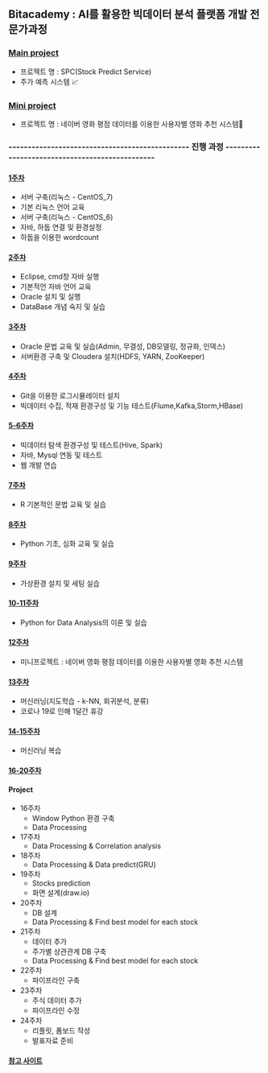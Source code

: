 ## Bitacademy : AI를 활용한 빅데이터 분석 플랫폼 개발 전문가과정

### [Main project](https://github.com/BMS-Bitacademy/BMS)
  - 프로젝트 명 : SPC(Stock Predict Service)
  - 주가 예측 시스템 :chart_with_upwards_trend:
  
### [Mini project](https://github.com/sunnight9507/Bit_Academy/tree/master/12%EC%A3%BC%EC%B0%A8/mini_project)
  - 프로젝트 명 : 네이버 영화 평점 데이터를 이용한 사용자별 영화 추천 시스템:movie_camera:
  
### -----------------------------------------------   진행 과정   -----------------------------------------------


#### [1주차](https://github.com/sunnight9507/bitacademy/tree/master/1%EC%A3%BC%EC%B0%A8)

- 서버 구축(리눅스 - CentOS_7)
- 기본 리눅스 언어 교육
- 서버 구축(리눅스 - CentOS_6)
- 자바, 하둡 연결 및 환경설정
- 하둡을 이용한 wordcount

#### [2주차](https://github.com/sunnight9507/bitacademy/tree/master/2%EC%A3%BC%EC%B0%A8)

- Eclipse, cmd창 자바 실행
- 기본적언 자바 언어 교육
- Oracle 설치 및 실행
- DataBase 개념 숙지 및 실습

#### [3주차](https://github.com/sunnight9507/Bit_Academy/tree/master/3%EC%A3%BC%EC%B0%A8)

- Oracle 문법 교육 및 실습(Admin, 무결성, DB모델링, 정규화, 인덱스)
- 서버환경 구축 및 Cloudera 설치(HDFS, YARN, ZooKeeper)

#### [4주차](https://github.com/sunnight9507/Bit_Academy/tree/master/4%EC%A3%BC%EC%B0%A8)

- Git을 이용한 로그시뮬레이터 설치
- 빅데이터 수집, 적재 환경구성 및 기능 테스트(Flume,Kafka,Storm,HBase)

#### [5-6주차](https://github.com/sunnight9507/Bit_Academy/tree/master/5%EC%A3%BC%EC%B0%A8)

- 빅데이터 탐색 환경구성 및 테스트(Hive, Spark)
- 자바, Mysql 연동 및 테스트
- 웹 개발 연습

#### [7주차](https://github.com/sunnight9507/Bit_Academy/tree/master/7%EC%A3%BC%EC%B0%A8)

- R 기본적인 문법 교육 및 실습 

#### [8주차](https://github.com/sunnight9507/Bit_Academy/tree/master/8%EC%A3%BC%EC%B0%A8)

- Python 기초, 심화 교육 및 실습 

#### [9주차](https://github.com/sunnight9507/Bit_Academy/tree/master/9%EC%A3%BC%EC%B0%A8)

- 가상환경 설치 및 세팅 실습

#### [10-11주차](https://github.com/sunnight9507/Bit_Academy/tree/master/10%EC%A3%BC%EC%B0%A8)

- Python for Data Analysis의 이론 및 실습

#### [12주차](https://github.com/sunnight9507/Bit_Academy/tree/master/12%EC%A3%BC%EC%B0%A8)

- 미니프로젝트 : 네이버 영화 평점 데이터를 이용한 사용자별 영화 추천 시스템

#### [13주차](https://github.com/sunnight9507/Bit_Academy/tree/master/13%EC%A3%BC%EC%B0%A8)

- 머신러닝(지도학습 - k-NN, 회귀분석, 분류)
- 코로나 19로 인해 1달간 휴강

#### [14-15주차](https://github.com/sunnight9507/Bit_Academy/tree/master/14%EC%A3%BC%EC%B0%A8)

- 머신러닝 복습

#### [16-20주차](https://github.com/sunnight9507/Bit_Academy/tree/master/Project)

#### Project
- 16주차
  - Window Python 환경 구축
  - Data Processing
- 17주차
  - Data Processing & Correlation analysis
- 18주차
  - Data Processing & Data predict(GRU)
- 19주차
  - Stocks prediction
  - 화면 설계(draw.io)
- 20주차
  - DB 설계
  - Data Processing & Find best model for each stock
- 21주차
  - 데이터 추가
  - 주가별 상관관계 DB 구축
  - Data Processing & Find best model for each stock
- 22주차
  - 파이프라인 구축
- 23주차
  - 주식 데이터 추가
  - 파이프라인 수정
- 24주차
  - 리플릿, 폼보드 작성
  - 발표자료 준비

#### [참고 사이트](http://www.bitacademy.com/Course/Innovation/Course_Innovation_Ai_Bigdata.asp)

